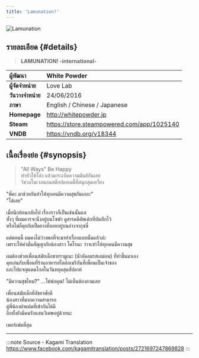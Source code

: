```yaml
---
title: 'Lamunation!'
---
```


![Lamunation](https://res.cloudinary.com/kagamiweb/image/upload/v1631543681/visualnovel/preview/lamunation.jpg)

## รายละเอียด {#details}

> **LAMUNATION! -international-**  

| ผู้พัฒนา | White Powder |
| :---- | :---- |
| **ผู้จัดจำหน่าย** | Love Lab |
| **วันวางจำหน่าย** | 24/06/2016 |
| **ภาษา** | English / Chinese / Japanese |
| **Homepage** | http://whitepowder.jp |
| **Steam** | https://store.steampowered.com/app/1025140 |
| **VNDB** | https://vndb.org/v18344 |

## เนื้อเรื่องย่อ {#synopsis}

> "All Ways" Be Happy  
> ‍‍‍‍‍‍ทำหัวให้โล่ง แล้วมาระเบิดความมันส์กันเลย  
> วิชวลโนเวลนอนสต็อปคอเมดี้ที่สนุกสุดเหวี่ยง

"พี่คะ มาช่วยกันทำให้ทุกคนมีความสุขกันเถอะ"  
"ได้เลย"

เมื่อนึกย้อนกลับไป เรื่องราวก็เป็นเช่นนั้นแล  
ทั้งๆ ที่ผมควรจะนั่งอยู่บนโซฟา ดูสารคดีคัพเค้กที่บันทึกไว้  
หรือไม่ก็คุยกับเป็ดยางที่ลอยอยู่บนอ่างจากุซซี่

แต่ตอนนี้ ผมคงไม่ว่างพอที่จะมาทำเรื่องแบบนั้นแล้วล่ะ  
เพราะให้คำมั่นสัญญากับน้องสาว โคโรนะ ว่าจะทำให้ทุกคนมีความสุข   

ผมต้องช่วยเพื่อนสมัยเด็กขายรามูเนะ (น้ำอัดลมรสเลม่อน) ที่ทำขึ้นมาเอง  
คุยเล่นกับเพื่อนที่ร้านอาหารสไตล์อเมริกันที่เพื่อนเป็นเจ้าของ  
และไปผจญแดนไกลในวันหยุดสุดสัปดาห์

"มีความสุขไหม?" 
...โธ่พ่อคุณ! ไม่เห็นต้องถามเลย

เพื่อนสมัยเด็กที่อัธยาศัยดี   
น้องสาวที่มากความสามารถ   
คู่พี่น้องฝาแฝดที่เข้ากันได้ดี  
อีกทั้งยังมีคนรักแสนวิเศษอยู่ด้วยนะ  

เพอร์เฟคที่สุด

---
:::note Source - Kagami Translation
https://www.facebook.com/kagamitranslation/posts/2721697247869828
:::
